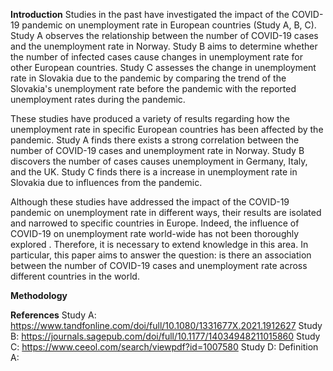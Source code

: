 
**Introduction**
Studies in the past have investigated the impact of the COVID-19 pandemic on unemployment rate in European countries (Study A, B, C).
Study A observes the relationship between the number of COVID-19 cases and the unemployment rate in Norway.
Study B aims to determine whether the number of infected cases cause changes in unemployment rate for other European countries.
Study C assesses the change in unemployment rate in Slovakia due to the pandemic by comparing the trend of the Slovakia's unemployment rate before the pandemic with the reported unemployment rates during the pandemic.

These studies have produced a variety of results regarding how the unemployment rate in specific European countries has been affected by the pandemic.
Study A finds there exists a strong correlation between the number of COVID-19 cases and unemployment rate in Norway.
Study B discovers the number of cases causes unemployment in Germany, Italy, and the UK. 
Study C finds there is a increase in unemployment rate in Slovakia due to influences from the pandemic.

Although these studies have addressed the impact of the COVID-19 pandemic on unemployment rate in different ways, their results are isolated and narrowed to specific countries in Europe.
Indeed, the influence of COVID-19 on unemployment rate world-wide has not been thoroughly explored .
Therefore, it is necessary to extend knowledge in this area.
In particular, this paper aims to answer the question: is there an association between the number of COVID-19 cases and unemployment rate across different countries in the world.

**Methodology**


**References**
Study A: https://www.tandfonline.com/doi/full/10.1080/1331677X.2021.1912627
Study B: https://journals.sagepub.com/doi/full/10.1177/14034948211015860
Study C: https://www.ceeol.com/search/viewpdf?id=1007580
Study D:
Definition A: 